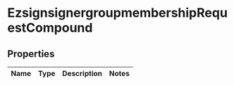 
# EzsignsignergroupmembershipRequestCompound

## Properties
| Name | Type | Description | Notes |
| ------------ | ------------- | ------------- | ------------- |



